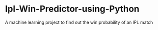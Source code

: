 # Ipl-Win-Predictor-using-Python
A machine learning project to find out the win probability of an IPL match
